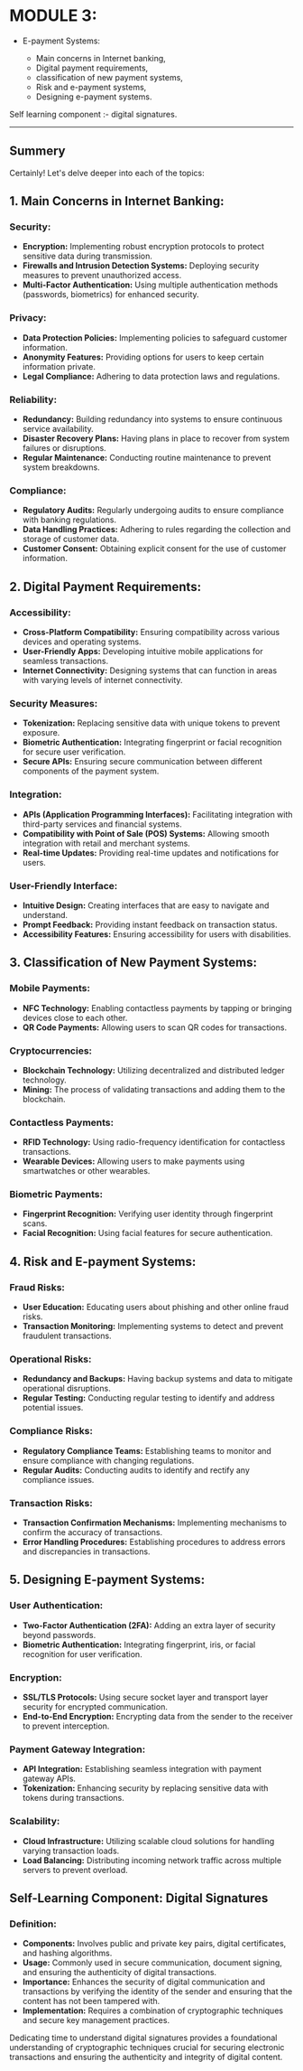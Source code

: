 # MODULE 3:

- E-payment Systems:

  - Main concerns in Internet banking,
  - Digital payment requirements,
  - classification of new payment systems,
  - Risk and e-payment systems,
  - Designing e-payment systems.

Self learning component :- digital signatures.


--- 

## Summery 
Certainly! Let's delve deeper into each of the topics:

## 1. Main Concerns in Internet Banking:

### Security:
- **Encryption:** Implementing robust encryption protocols to protect sensitive data during transmission.
- **Firewalls and Intrusion Detection Systems:** Deploying security measures to prevent unauthorized access.
- **Multi-Factor Authentication:** Using multiple authentication methods (passwords, biometrics) for enhanced security.
  
### Privacy:
- **Data Protection Policies:** Implementing policies to safeguard customer information.
- **Anonymity Features:** Providing options for users to keep certain information private.
- **Legal Compliance:** Adhering to data protection laws and regulations.

### Reliability:
- **Redundancy:** Building redundancy into systems to ensure continuous service availability.
- **Disaster Recovery Plans:** Having plans in place to recover from system failures or disruptions.
- **Regular Maintenance:** Conducting routine maintenance to prevent system breakdowns.

### Compliance:
- **Regulatory Audits:** Regularly undergoing audits to ensure compliance with banking regulations.
- **Data Handling Practices:** Adhering to rules regarding the collection and storage of customer data.
- **Customer Consent:** Obtaining explicit consent for the use of customer information.

## 2. Digital Payment Requirements:

### Accessibility:
- **Cross-Platform Compatibility:** Ensuring compatibility across various devices and operating systems.
- **User-Friendly Apps:** Developing intuitive mobile applications for seamless transactions.
- **Internet Connectivity:** Designing systems that can function in areas with varying levels of internet connectivity.

### Security Measures:
- **Tokenization:** Replacing sensitive data with unique tokens to prevent exposure.
- **Biometric Authentication:** Integrating fingerprint or facial recognition for secure user verification.
- **Secure APIs:** Ensuring secure communication between different components of the payment system.

### Integration:
- **APIs (Application Programming Interfaces):** Facilitating integration with third-party services and financial systems.
- **Compatibility with Point of Sale (POS) Systems:** Allowing smooth integration with retail and merchant systems.
- **Real-time Updates:** Providing real-time updates and notifications for users.

### User-Friendly Interface:
- **Intuitive Design:** Creating interfaces that are easy to navigate and understand.
- **Prompt Feedback:** Providing instant feedback on transaction status.
- **Accessibility Features:** Ensuring accessibility for users with disabilities.

## 3. Classification of New Payment Systems:

### Mobile Payments:
- **NFC Technology:** Enabling contactless payments by tapping or bringing devices close to each other.
- **QR Code Payments:** Allowing users to scan QR codes for transactions.

### Cryptocurrencies:
- **Blockchain Technology:** Utilizing decentralized and distributed ledger technology.
- **Mining:** The process of validating transactions and adding them to the blockchain.

### Contactless Payments:
- **RFID Technology:** Using radio-frequency identification for contactless transactions.
- **Wearable Devices:** Allowing users to make payments using smartwatches or other wearables.

### Biometric Payments:
- **Fingerprint Recognition:** Verifying user identity through fingerprint scans.
- **Facial Recognition:** Using facial features for secure authentication.

## 4. Risk and E-payment Systems:

### Fraud Risks:
- **User Education:** Educating users about phishing and other online fraud risks.
- **Transaction Monitoring:** Implementing systems to detect and prevent fraudulent transactions.

### Operational Risks:
- **Redundancy and Backups:** Having backup systems and data to mitigate operational disruptions.
- **Regular Testing:** Conducting regular testing to identify and address potential issues.

### Compliance Risks:
- **Regulatory Compliance Teams:** Establishing teams to monitor and ensure compliance with changing regulations.
- **Regular Audits:** Conducting audits to identify and rectify any compliance issues.

### Transaction Risks:
- **Transaction Confirmation Mechanisms:** Implementing mechanisms to confirm the accuracy of transactions.
- **Error Handling Procedures:** Establishing procedures to address errors and discrepancies in transactions.

## 5. Designing E-payment Systems:

### User Authentication:
- **Two-Factor Authentication (2FA):** Adding an extra layer of security beyond passwords.
- **Biometric Authentication:** Integrating fingerprint, iris, or facial recognition for user verification.

### Encryption:
- **SSL/TLS Protocols:** Using secure socket layer and transport layer security for encrypted communication.
- **End-to-End Encryption:** Encrypting data from the sender to the receiver to prevent interception.

### Payment Gateway Integration:
- **API Integration:** Establishing seamless integration with payment gateway APIs.
- **Tokenization:** Enhancing security by replacing sensitive data with tokens during transactions.

### Scalability:
- **Cloud Infrastructure:** Utilizing scalable cloud solutions for handling varying transaction loads.
- **Load Balancing:** Distributing incoming network traffic across multiple servers to prevent overload.

## Self-Learning Component: Digital Signatures

### Definition:
- **Components:** Involves public and private key pairs, digital certificates, and hashing algorithms.
- **Usage:** Commonly used in secure communication, document signing, and ensuring the authenticity of digital transactions.
- **Importance:** Enhances the security of digital communication and transactions by verifying the identity of the sender and ensuring that the content has not been tampered with.
- **Implementation:** Requires a combination of cryptographic techniques and secure key management practices.

Dedicating time to understand digital signatures provides a foundational understanding of cryptographic techniques crucial for securing electronic transactions and ensuring the authenticity and integrity of digital content.

